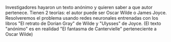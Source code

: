 Investigadores hayaron un texto anónimo y quieren saber a que autor pertenece. Tienen 2 teorías: el autor puede ser Oscar Wilde o James Joyce. Resolveremos el problema usando redes neuronales entrenadas con los libros "El retrato de Dorian Gray" de Wilde y "Ulysses" de Joyce. 
(El texto "anónimo" es en realidad "El fantasma de Cantervielle" perteneciente a Oscar Wilde)
